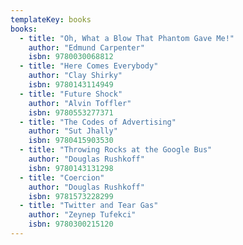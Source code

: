 ```yaml
---
templateKey: books
books:
  - title: "Oh, What a Blow That Phantom Gave Me!"
    author: "Edmund Carpenter"
    isbn: 9780030068812
  - title: "Here Comes Everybody"
    author: "Clay Shirky"
    isbn: 9780143114949
  - title: "Future Shock"
    author: "Alvin Toffler"
    isbn: 9780553277371
  - title: "The Codes of Advertising"
    author: "Sut Jhally"
    isbn: 9780415903530
  - title: "Throwing Rocks at the Google Bus"
    author: "Douglas Rushkoff"
    isbn: 9780143131298
  - title: "Coercion"
    author: "Douglas Rushkoff"
    isbn: 9781573228299
  - title: "Twitter and Tear Gas"
    author: "Zeynep Tufekci"
    isbn: 9780300215120
---
```

